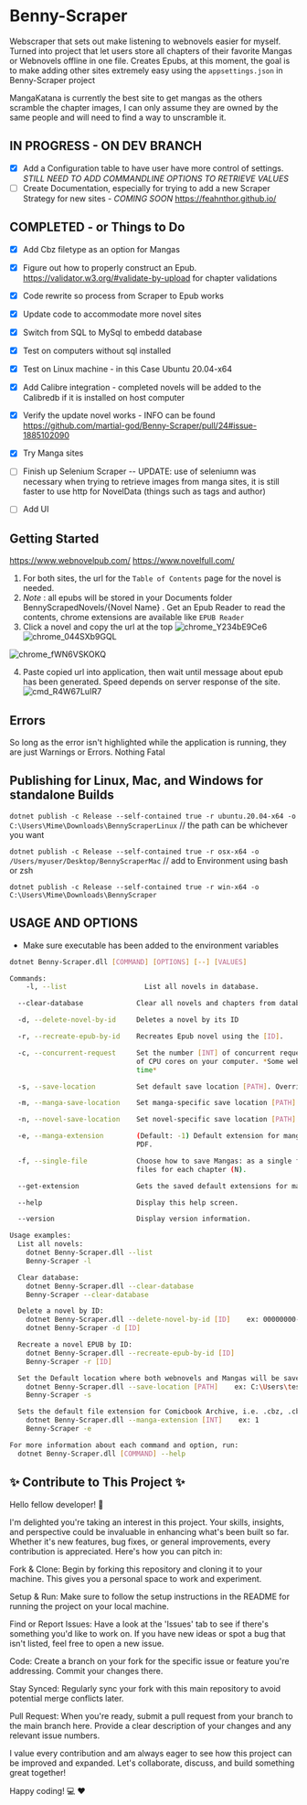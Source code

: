 # Benny-Scraper
Webscraper that sets out make listening to webnovels easier for myself. Turned into project that let users store all chapters of their favorite Mangas or Webnovels offline in one file. Creates Epubs, at this moment, the goal is to make adding other sites extremely easy using the `appsettings.json` in Benny-Scraper project

MangaKatana is currently the best site to get mangas as the others scramble the chapter images, I can only assume they are owned by the same people and will need to find a way to unscramble it.
## IN PROGRESS - ON DEV BRANCH
- [x] Add a Configuration table to have user have more control of settings. *STILL NEED TO ADD COMMANDLINE OPTIONS TO RETRIEVE VALUES*
- [ ] Create Documentation, especially for trying to add a new Scraper Strategy for new sites - *COMING SOON* https://feahnthor.github.io/
## COMPLETED - or Things to Do
- [x] Add Cbz filetype as an option for Mangas
- [x] Figure out how to properly construct an Epub. https://validator.w3.org/#validate-by-upload for chapter validations
- [x] Code rewrite so process from Scraper to Epub works
- [x] Update code to accommodate more novel sites
- [x] Switch from SQL to MySql to embedd database
- [x] Test on computers without sql installed
- [x] Test on Linux machine - in this Case Ubuntu 20.04-x64
- [x] Add Calibre integration - completed novels will be added to the Calibredb if it is installed on host computer
- [x] Verify the update novel works - INFO can be found https://github.com/martial-god/Benny-Scraper/pull/24#issue-1885102090
- [x] Try Manga sites
- [ ] Finish up Selenium Scraper -- UPDATE: use of seleniumn was necessary when trying to retrieve images from manga sites, it is still faster to use http for NovelData (things such as tags and author)
- [ ] Add UI


## Getting Started
https://www.webnovelpub.com/
https://www.novelfull.com/
1. For both sites, the url for the `Table of Contents` page for the novel is needed. 
2. *Note* : all epubs will be stored in your Documents folder BennyScrapedNovels/{Novel Name} . Get an Epub Reader to read the contents, chrome extensions are available like `EPUB Reader`
3. Click a novel and copy the url at the top ![chrome_Y234bE9Ce6](https://github.com/martial-god/PageShaver/assets/8980094/31b6190b-439a-4550-aaf3-3b05b3c24a13)![chrome_044SXb9GQL](https://github.com/martial-god/PageShaver/assets/8980094/579ffd1b-f5fb-4a1a-9d30-b83a9c743ca2)

 ![chrome_fWN6VSKOKQ](https://github.com/martial-god/PageShaver/assets/8980094/7f97cd67-772c-4f60-a3d9-856337c3a987)


4. Paste copied url into application, then wait until message about epub has been generated. Speed depends on server response of the site. ![cmd_R4W67LuIR7](https://github.com/martial-god/PageShaver/assets/8980094/d682f498-54f3-40b1-ba6b-4998bd14b863)

## Errors
So long as the error isn't highlighted while the application is running, they are just Warnings or Errors. Nothing Fatal

## Publishing for Linux, Mac, and Windows for standalone Builds
`dotnet publish -c Release --self-contained true -r ubuntu.20.04-x64 -o C:\Users\Mime\Downloads\BennyScraperLinux`         // the path can be whichever you want

`dotnet publish -c Release --self-contained true -r osx-x64 -o /Users/myuser/Desktop/BennyScraperMac`   // add to Environment using bash or zsh

`dotnet publish -c Release --self-contained true -r win-x64 -o C:\Users\Mime\Downloads\BennyScraper`

## USAGE AND OPTIONS
* Make sure executable has been added to the environment variables
```bash
dotnet Benny-Scraper.dll [COMMAND] [OPTIONS] [--] [VALUES]
```
```bash
Commands:
    -l, --list                   List all novels in database.

  --clear-database             Clear all novels and chapters from database.

  -d, --delete-novel-by-id     Deletes a novel by its ID

  -r, --recreate-epub-by-id    Recreates Epub novel using the [ID].

  -c, --concurrent-request     Set the number [INT] of concurrent requests to a website. Default is 2, value will be limited to number
                               of CPU cores on your computer. *Some websites may block your ip if too many requests are made in a short
                               time*

  -s, --save-location          Set default save location [PATH]. Overridden by specific 'manga' or 'novel' locations if set.

  -m, --manga-save-location    Set manga-specific save location [PATH]. Overrides 'save-location'.

  -n, --novel-save-location    Set novel-specific save location [PATH]. Overrides 'save-location'.

  -e, --manga-extension        (Default: -1) Default extension for mangas (any image based novel) [INT] *count starts a 0*. Default is
                               PDF.

  -f, --single-file            Choose how to save Mangas: as a single file containing all chapters (Y), or as individual
                               files for each chapter (N).

  --get-extension              Gets the saved default extensions for mangas.

  --help                       Display this help screen.

  --version                    Display version information.

Usage examples:
  List all novels:
    dotnet Benny-Scraper.dll --list
    Benny-Scraper -l

  Clear database:
    dotnet Benny-Scraper.dll --clear-database
    Benny-Scraper --clear-database

  Delete a novel by ID:
    dotnet Benny-Scraper.dll --delete-novel-by-id [ID]    ex: 00000000-0000-0000-0000-000000000000
    dotnet Benny-Scraper -d [ID]

  Recreate a novel EPUB by ID:
    dotnet Benny-Scraper.dll --recreate-epub-by-id [ID]
    Benny-Scraper -r [ID]

  Set the Default location where both webnovels and Mangas will be saved.
    dotnet Benny-Scraper.dll --save-location [PATH]    ex: C:\Users\test\Downloads
    Benny-Scraper -s

  Sets the default file extension for Comicbook Archive, i.e. .cbz, .cbr, .cbt
    dotnet Benny-Scraper.dll --manga-extension [INT]    ex: 1
    Benny-Scraper -e

For more information about each command and option, run:
  dotnet Benny-Scraper.dll [COMMAND] --help
```

## :sparkles: Contribute to This Project :sparkles:
Hello fellow developer! :wave:

I'm delighted you're taking an interest in this project. Your skills, insights, and perspective could be invaluable in enhancing what's been built so far. Whether it's new features, bug fixes, or general improvements, every contribution is appreciated. Here's how you can pitch in:

Fork & Clone: Begin by forking this repository and cloning it to your machine. This gives you a personal space to work and experiment.

Setup & Run: Make sure to follow the setup instructions in the README for running the project on your local machine.

Find or Report Issues: Have a look at the 'Issues' tab to see if there's something you'd like to work on. If you have new ideas or spot a bug that isn't listed, feel free to open a new issue.

Code: Create a branch on your fork for the specific issue or feature you're addressing. Commit your changes there.

Stay Synced: Regularly sync your fork with this main repository to avoid potential merge conflicts later.

Pull Request: When you're ready, submit a pull request from your branch to the main branch here. Provide a clear description of your changes and any relevant issue numbers.

I value every contribution and am always eager to see how this project can be improved and expanded. Let's collaborate, discuss, and build something great together!

Happy coding! :computer: :heart:
